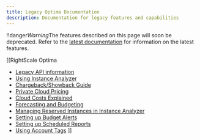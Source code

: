 ```yaml
---
title: Legacy Optima Documentation
description: Documentation for legacy features and capabilities
---
```


!!danger*Warning*The features described on this page will soon be deprecated. Refer to the [latest documentation](https://helpnet.flexerasoftware.com/Optima) for information on the latest features.

[[RightScale Optima
* [Legacy API information](/ca/analytics_api.html)
* [Using Instance Analyzer](/ca/ca_analyzing_costs.html)
* [Chargeback/Showback Guide](/ca/ca_chargeback_and_showback_reporting.html)
* [Private Cloud Pricing](/ca/ca_cloud_pricing.html)
* [Cloud Costs Explained](/ca/ca_costs_explained.html)
* [Forecasting and Budgeting](/ca/ca_forecasting_and_budgeting.html)
* [Managing Reserved Instances in Instance Analyzer](/ca/ca_managing_reserved_instances.html)
* [Setting up Budget Alerts](/ca/ca_setting_up_budget_alerts.html)
* [Setting up Scheduled Reports](/ca/ca_setting_up_scheduled_reports.html)
* [Using Account Tags](/ca/using_account_tags.html)
]]
